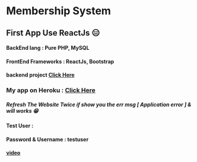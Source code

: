 # Membership System 
## First App Use ReactJs 😑

#### BackEnd lang : Pure PHP, MySQL
#### FrontEnd Frameworks : ReactJs, Bootstrap
#### backend project [Click Here](https://github.com/JUSTSAIF/mms_API)
### My app on Heroku : [ Click Here ](https://saifweb.herokuapp.com/)
##### Refresh The Website Twice if show you the err msg [ Application error ] & will works 😁
#### Test User : 
#### Password & Username : testuser

#### [ video ](https://www.instagram.com/tv/CKbaR_Egx6s/)
